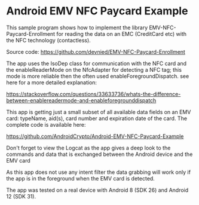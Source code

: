 # Android EMV NFC Paycard Example

This sample program shows how to implement the library EMV-NFC-Paycard-Enrollment 
for reading the data on an EMC (CreditCard etc) with the NFC technology (contactless).

Source code: https://github.com/devnied/EMV-NFC-Paycard-Enrollment

The app uses the IsoDep class for communication with the NFC card and 
the enableReaderMode on the NfcAdapter for detecting a NFC tag; 
this mode is more reliable then the often used enableForegroundDispatch. 
see here for a more detailed explanation:

https://stackoverflow.com/questions/33633736/whats-the-difference-between-enablereadermode-and-enableforegrounddispatch

This app is getting just a small subset of all available data fields on an EMV card: 
typeName, aid(s), card number and expiration date of the card. 
The complete code is available here:

https://github.com/AndroidCrypto/Android-EMV-NFC-Paycard-Example

Don't forget to view the Logcat as the app gives a deep look to the commands and data 
that is exchanged between the Android device and the EMV card

As this app does not use any intent filter the data grabbing will work only if the app is
in the foreground when the EMV card is detected.

The app was tested on a real device with Android 8 (SDK 26) and Android 12 (SDK 31).
